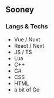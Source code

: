 ## Sooney

### Langs & Techs
- Vue / Nuxt
- React / Next
- JS / TS
- Lua
- C++
- C#
- CSS
- HTML
- a bit of Go
